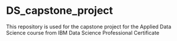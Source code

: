 # DS_capstone_project
This repository is used for the capstone project for the Applied Data Science course from IBM Data Science Professional Certificate
